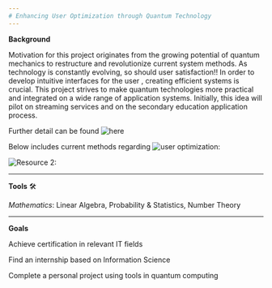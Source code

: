 ```yaml
---
# Enhancing User Optimization through Quantum Technology
---
```


**Background**

Motivation for this project originates from the growing potential of quantum mechanics to restructure and revolutionize current system methods. As technology is constantly evolving, so should user satisfaction!! In order to develop intuitive interfaces for the user , creating efficient systems is crucial. This project strives to make quantum technologies more practical and integrated on a wide range of application systems. Initially, this idea will pilot on streaming services and on the secondary education application process.

Further detail can be found ![here](https://images.app.goo.gl/SAhNBYjJm9PWcQ2h6)

Below includes current methods regarding ![user optimization:](https://www.googleadservices.com/pagead/aclk?sa=L&ai=DChcSEwj3_9WMnN-HAxWMNAgFHczxN7EYABABGgJtZA&co=1&gclid=Cj0KCQjw8MG1BhCoARIsAHxSiQk2kXrwVwm7UCpdZSXwXoBLd528YfTg01fu2yWdEf_yVYCL0djBpN4aAieUEALw_wcB&ohost=www.google.com&cid=CAESVeD2EnZGjE-DqwZtMzF6NleeAXGvAH3Y-fcMUivwjYWUhhHJ0Hwl-CPi3SUj5ePR8skb0LBMcj9HselrjuensGcBw0GWGtkUfNAaRkJxrfNv_0NslTQ&sig=AOD64_2QkUbs2oc2neXu-wsmhg0nF9jrdA&q&adurl&ved=2ahUKEwib-NGMnN-HAxVYC3kGHRgzJ84Q0Qx6BAgSEAE)

![Resource 2:](https://youtu.be/WWzaZWN1IOU?si=2120jSNQ-y7xESsL)


________________________

**Tools** 🛠️

*Mathematics*: Linear Algebra, Probability & Statistics, Number Theory


________________________

**Goals**

Achieve certification in relevant IT fields

Find an internship based on Information Science

Complete a personal project using tools in quantum computing



